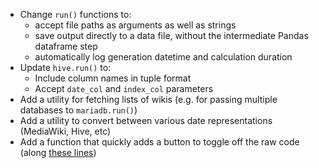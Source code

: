 * Change `run()` functions to:
    * accept file paths as arguments as well as strings
    * save output directly to a data file, without the intermediate Pandas dataframe step
    * automatically log generation datetime and calculation duration
* Update `hive.run()` to:
    * Include column names in tuple format
    * Accept `date_col` and `index_col` parameters
* Add a utility for fetching lists of wikis (e.g. for passing multiple databases to `mariadb.run()`)
* Add a utility to convert between various date representations (MediaWiki, Hive, etc)
* Add a function that quickly adds a button to toggle off the raw code (along [these lines](https://chris-said.io/2016/02/13/how-to-make-polished-jupyter-presentations-with-optional-code-visibility/))
